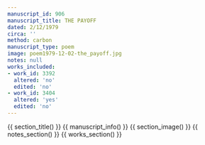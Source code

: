 ```yaml
---
manuscript_id: 906
manuscript_title: THE PAYOFF
dated: 2/12/1979
circa: ''
method: carbon
manuscript_type: poem
image: poem1979-12-02-the_payoff.jpg
notes: null
works_included:
- work_id: 3392
  altered: 'no'
  edited: 'no'
- work_id: 3404
  altered: 'yes'
  edited: 'no'
---
```


{{ section_title() }}
{{ manuscript_info() }}
{{ section_image() }}
{{ notes_section() }}
{{ works_section() }}
